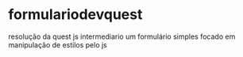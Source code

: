 # formulariodevquest
resolução da quest js intermediario um formulário simples focado em manipulação de estilos pelo js
